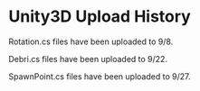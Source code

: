 # Unity3D Upload History

Rotation.cs files have been uploaded to 9/8.

Debri.cs files have been uploaded to 9/22.

SpawnPoint.cs files have been uploaded to 9/27.
